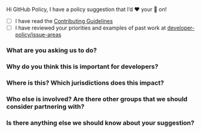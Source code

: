 <!--
Thanks for helping shape GitHub’s policy work. Please fill out the form below and we will reply to your Issue.
-->

Hi GitHub Policy, I have a policy suggestion that I’d :heart: your :eyes: on!

- [ ] I have read the [Contributing Guidelines](CONTRIBUTING.md)
- [ ] I have reviewed your priorities and examples of past work at [developer-policy/issue-areas](https://github.com/github/developer-policy/tree/main/issue-areas)

### What are you asking us to do?

### Why do you think this is important for developers?

### Where is this? Which jurisdictions does this impact?

### Who else is involved? Are there other groups that we should consider partnering with?

### Is there anything else we should know about your suggestion?
